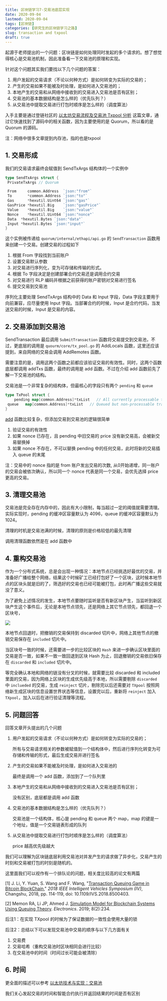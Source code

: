 ```yaml
---
title: 区块链学习7-交易池底层实现
date: 2020-09-04
lastmod: 2020-09-04
tags: [区块链]
categories: [研究生的区块链学习之路]
slug: transaction and txpool
draft: true
---
```


起源于老师提出的一个问题：区块链是如何处理同时发起的多个请求的。想了想觉得核心是交易池机制，因此准备看一下交易池的原理和实现。

<!--more-->

针对这个问题其实我们要找以下几个问题的答案：

1. 用户发起的交易请求（不论以何种方式）是如何转变为实际的交易的；
2. 产生的交易如果不能被及时处理，是如何进入交易池的；
3. 本地产生的交易和从网络中接收到的交易进入交易池是否有区别；
4. 交易池的基本数据结构是怎么样的（优先队列？）
5. 从交易池中提取交易进行打包时顺序是怎么样的（调度算法）

入手主要是通过登链社区的 [以太坊交易流程及交易池 Txpool 分析](https://learnblockchain.cn/2019/06/03/eth-txpool/) 这篇文章，通过它快速找到了源码中的相关函数，因为主要使用的是 Quorum，所以看的是 Quorum 的源码。

注：网络中很多文章提到内存池，指的也是txpool

## 1. 交易形成

我们的交易请求最终会赋值到 SendTxArgs 结构体的一个实例中

```go
type SendTxArgs struct {
 PrivateTxArgs // Quorum

 From     common.Address  `json:"from"`
 To       *common.Address `json:"to"`
 Gas      *hexutil.Uint64 `json:"gas"`
 GasPrice *hexutil.Big    `json:"gasPrice"`
 Value    *hexutil.Big    `json:"value"`
 Nonce    *hexutil.Uint64 `json:"nonce"`
 Data  *hexutil.Bytes `json:"data"`
 Input *hexutil.Bytes `json:"input"`
}
```

这个实例被传递给 `quorum/internal/ethapi/api.go` 的 `SendTransaction` 函数用来创建一个交易。创建交易的过程如下

1. 根据 From 字段找到当前账户
2. 设置交易默认参数
3. 对交易进行序列化，变为可存储和传输的形式。
4. 根据 To 字段决定是创建部署合约交易还是调用合约交易
5. 对交易进行 RLP 编码并根据之前获得的账户密钥对交易进行签名
6. 提交交易到交易池

序列化主要处理 SendTxArgs 结构中的 Data 和 Input 字段，Data 字段主要用于向前兼容，应尽量使用 Input 字段。当部署合约的时候，Input 是合约代码，当发送交易的时候，Input 是交易的内容。

## 2. 交易添加到交易池

SendTransaction 最后调用 `SubmitTransaction` 函数将交易提交到交易池，不过，更底层的调用是 `quourm/core/tx_pool.go` 的 AddLocals 函数，这里还应该提到，来自网络的交易会调用 AddRemotes 函数。

需要注意的是，调用这两个函数之前都应该验证交易的有效性。同时，这两个函数底层都调用 addTxs 函数，最终的调用是 add 函数。不过在介绍 add 函数前先了解一下交易池的结构。

交易池是一个非常复杂的结构体，但最核心的字段只有两个 `pending` 和 `queue`

```go
type TxPool struct {
    pending map[common.Address]*txList   // All currently processable transactions
 queue   map[common.Address]*txList   // Queued but non-processable transactions
}
```

[add](https://github.com/ConsenSys/quorum/blob/d51931173bde132243a87e7a2adadef4abe58470/core/tx_pool.go#L601) 函数比较复杂，但添加交易到交易池的逻辑很简单

1. 验证交易的有效性
2. 如果 nonce 已存在，且 pending 中旧交易的 price 没有新交易高，会被新交易替换掉
3. 如果 nonce 不存在，不可以替换 pending 中的任何交易，此时将新的交易插入 queue 的末尾

注：交易中的 nonce 指的是 from 账户发出交易的次数, 从0开始递增，同一账户的交易会被依次确认，所以同一个 nonce 代表是同一个交易，会优先选择 price 更高的交易。

## 3. 清理交易池

交易池是完全存在内存中的，因此有大小限制，每当超过一定的阈值就需要清理。实际实现时，pending 的缓冲区容量默认为 4096，queue 的缓冲区容量默认为 1024。

清理的时机是交易池满的时候，清理的原则是价格较低的最先清理

调用清理函数依然是在 add 函数中

## 4. 重构交易池

作为一个分布式系统，总是会出现一种情况：本地节点已经挑选好最优的交易，并准备好广播给整个网络，结果这个时候矿工已经打包好了一个区块，这时候本地节点的区块头就是旧的了，筛选好的交易也已经可能被打包，此时再广播这些交易就没了意义。

为了避免上述情况的发生，本地节点要随时监听是否有新区块产生，当监听到新区块产生这个事件后，无论是本地节点领先，还是网络上其它节点领先，都回退一个区块号，

![](https://img.learnblockchain.cn/2019/06/15596364439683.png!wl/scale/60)

本地节点回退时，把撤销的交易保持到 discarded 切片中，网络上其他节点的撤销交易保存在 `included` 切片中。

当区块号一致的时候，还需要进一步的比较区块的 `Hash` 来进一步确认区块里面的交易是否一致，如果不一致一致回退到区块 Hash 为止，回退撤销的交易依旧保存在 `discarded` 和 `included` 切片中。

等完全确认本地和网络的链没有分叉的时候，就需要比较 discarded 和 included 里面的交易，因为网络上区块的生成优先级高于本地，所以需要剔除 `discarded` 中 `inclueded` 的交易，生成 `reinject` 切片，剔除完以后还需要对 `TXpool` 按照网络新生成区块的信息设置世界状态等信息，设置完以后，重新将 `reinject` 加入 `TXpool`，加入以后在进行验证清理等流程。

## 5. 问题回答

回答文章开头提出的几个问题

1. 用户发起的交易请求（不论以何种方式）是如何转变为实际的交易的；

   所有与交易请求相关的参数被赋值到一个结构体中，然后进行序列化转变为可存储和传输的形式，最后生成交易并进行签名

2. 产生的交易如果不能被及时处理，是如何进入交易池的

   最终是调用一个 add 函数，添加到了一个队列里

3. 本地产生的交易和从网络中接收到的交易进入交易池是否有区别；

   没有区别，底层都是调用 add 函数

4. 交易池的基本数据结构是怎么样的（优先队列？）

   交易池是一个结构体，核心是 pending 和 queue 两个 map，map 的键是一个地址，值是一个交易链表形成的队列

5. 从交易池中提取交易进行打包时顺序是怎么样的（调度算法）

   price 越高优先级越大

我们可以理解为区块链底层利用交易池对并发产生的请求做了异步化，交易产生的时刻和交易被打包的时刻是随机的。

这里面我们可以视作有一个排队论的问题，相关度比较高的论文有两篇

[1] J. Li, Y. Yuan, S. Wang and F. Wang, "[Transaction Queuing Game in Bitcoin BlockChain](https://ieeexplore.ieee.org/document/8500403)," *2018 IEEE Intelligent Vehicles Symposium (IV)*, Changshu, 2018, pp. 114-119, doi: 10.1109/IVS.2018.8500403.

[2] Memon RA, Li JP, Ahmed J. [Simulation Model for Blockchain Systems Using Queuing Theory](https://www.mdpi.com/2079-9292/8/2/234#cite). *Electronics*. 2019; 8(2):234.

后注1：在实现 TXpool 的时候为了保证数据的一致性会使用大量的锁

后注2：总结以下可以发现交易池中交易的顺序与以下几方面有关

1. 交易费
2. 交易哈希（重构交易池时区块相同会进行比较）
3. 在交易池中的时间（时间过长可能会被清除）

## 6. 时间

更全面的描述可以参考 [以太坊技术与实现：交易池](https://learnblockchain.cn/books/geth/part2/txpool.html)

我们关心发起交易的时间和智能合约执行并返回结果的时间是否有区别
